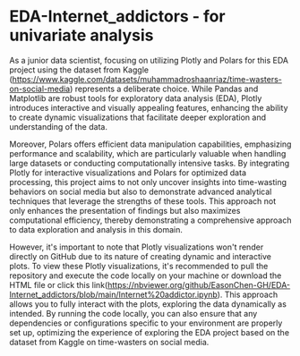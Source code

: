 ﻿# EDA-Internet_addictors - for univariate analysis
As a junior data scientist, focusing on utilizing Plotly and Polars for this EDA project using the dataset from Kaggle (https://www.kaggle.com/datasets/muhammadroshaanriaz/time-wasters-on-social-media) represents a deliberate choice. While Pandas and Matplotlib are robust tools for exploratory data analysis (EDA), Plotly introduces interactive and visually appealing features, enhancing the ability to create dynamic visualizations that facilitate deeper exploration and understanding of the data.

Moreover, Polars offers efficient data manipulation capabilities, emphasizing performance and scalability, which are particularly valuable when handling large datasets or conducting computationally intensive tasks. By integrating Plotly for interactive visualizations and Polars for optimized data processing, this project aims to not only uncover insights into time-wasting behaviors on social media but also to demonstrate advanced analytical techniques that leverage the strengths of these tools. This approach not only enhances the presentation of findings but also maximizes computational efficiency, thereby demonstrating a comprehensive approach to data exploration and analysis in this domain.

However, it's important to note that Plotly visualizations won't render directly on GitHub due to its nature of creating dynamic and interactive plots. To view these Plotly visualizations, it's recommended to pull the repository and execute the code locally on your machine or download the HTML file or click this link(https://nbviewer.org/github/EasonChen-GH/EDA-Internet_addictors/blob/main/Internet%20addictor.ipynb). This approach allows you to fully interact with the plots, exploring the data dynamically as intended. By running the code locally, you can also ensure that any dependencies or configurations specific to your environment are properly set up, optimizing the experience of exploring the EDA project based on the dataset from Kaggle on time-wasters on social media.
